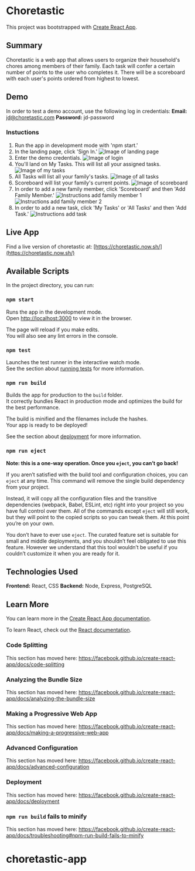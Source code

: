 # Choretastic

This project was bootstrapped with [Create React App](https://github.com/facebook/create-react-app).

## Summary

Choretastic is a web app that allows users to organize their household's chores among members of their family. Each task will confer a certain number of points to the user who completes it.
There will be a scoreboard with each user's points ordered from highest to lowest.

## Demo

In order to test a demo account, use the following log in credentials:
**Email:** jd@choretastic.com
**Password:** jd-password

### Instuctions

1. Run the app in development mode with 'npm start.'
2. In the landing page, click 'Sign In.'
![Image of landing page](/src/media/screenshots/landing.png)
3. Enter the demo credentials.
![Image of login](/src/media/screenshots/login.png)
4. You'll land on My Tasks. This will list all your assigned tasks.
![Image of my tasks](/src/media/screenshots/myTasks.png)
5. All Tasks will list all your family's tasks.
![Image of all tasks](/src/media/screenshots/allTasks.png)
6. Scoreboard will list your family's current points.
![Image of scoreboard](/src/media/screenshots/ScoreBoard.png)
7. In order to add a new family member, click 'Scoreboard' and then 'Add Family Member.'
![Instructions add family member 1](/src/media/screenshots/addMember1.png)
![Instructions add family member 2](src/media/screenshots/addMember2.png)
8. In order to add a new task, click 'My Tasks' or 'All Tasks' and then 'Add Task.'
![Instructions add task](src/media/screenshots/addTask.png)

## Live App

Find a live version of choretastic at: [https://choretastic.now.sh/](https://choretastic.now.sh/)

## Available Scripts

In the project directory, you can run:

### `npm start`

Runs the app in the development mode.<br />
Open [http://localhost:3000](http://localhost:3000) to view it in the browser.

The page will reload if you make edits.<br />
You will also see any lint errors in the console.

### `npm test`

Launches the test runner in the interactive watch mode.<br />
See the section about [running tests](https://facebook.github.io/create-react-app/docs/running-tests) for more information.

### `npm run build`

Builds the app for production to the `build` folder.<br />
It correctly bundles React in production mode and optimizes the build for the best performance.

The build is minified and the filenames include the hashes.<br />
Your app is ready to be deployed!

See the section about [deployment](https://facebook.github.io/create-react-app/docs/deployment) for more information.

### `npm run eject`

**Note: this is a one-way operation. Once you `eject`, you can’t go back!**

If you aren’t satisfied with the build tool and configuration choices, you can `eject` at any time. This command will remove the single build dependency from your project.

Instead, it will copy all the configuration files and the transitive dependencies (webpack, Babel, ESLint, etc) right into your project so you have full control over them. All of the commands except `eject` will still work, but they will point to the copied scripts so you can tweak them. At this point you’re on your own.

You don’t have to ever use `eject`. The curated feature set is suitable for small and middle deployments, and you shouldn’t feel obligated to use this feature. However we understand that this tool wouldn’t be useful if you couldn’t customize it when you are ready for it.

## Technologies Used

**Frontend:** React, CSS 
**Backend:** Node, Express, PostgreSQL

## Learn More

You can learn more in the [Create React App documentation](https://facebook.github.io/create-react-app/docs/getting-started).

To learn React, check out the [React documentation](https://reactjs.org/).

### Code Splitting

This section has moved here: https://facebook.github.io/create-react-app/docs/code-splitting

### Analyzing the Bundle Size

This section has moved here: https://facebook.github.io/create-react-app/docs/analyzing-the-bundle-size

### Making a Progressive Web App

This section has moved here: https://facebook.github.io/create-react-app/docs/making-a-progressive-web-app

### Advanced Configuration

This section has moved here: https://facebook.github.io/create-react-app/docs/advanced-configuration

### Deployment

This section has moved here: https://facebook.github.io/create-react-app/docs/deployment

### `npm run build` fails to minify

This section has moved here: https://facebook.github.io/create-react-app/docs/troubleshooting#npm-run-build-fails-to-minify
# choretastic-app
